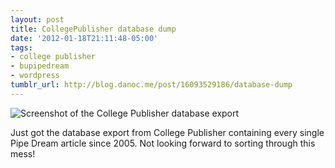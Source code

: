```yaml
---
layout: post
title: CollegePublisher database dump
date: '2012-01-18T21:11:48-05:00'
tags:
- college publisher
- bupipedream
- wordpress
tumblr_url: http://blog.danoc.me/post/16093529186/database-dump
---
```


![Screenshot of the College Publisher database export](/public/img/posts/college-publisher-export.png)


Just got the database export from College Publisher containing every single Pipe Dream article since 2005. Not looking forward to sorting through this mess!
